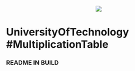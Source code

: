 <p align="center">
    <img src="https://i.ibb.co/vv8bqZc/repository-open-graph-template.png">
</p>

# UniversityOfTechnology #MultiplicationTable
### README IN BUILD
